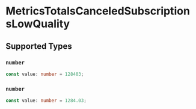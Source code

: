 # MetricsTotalsCanceledSubscriptionsLowQuality


## Supported Types

### `number`

```typescript
const value: number = 128403;
```

### `number`

```typescript
const value: number = 1284.03;
```

